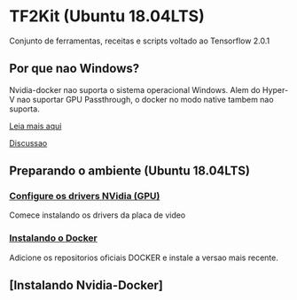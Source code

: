 # TF2Kit (Ubuntu 18.04LTS)
Conjunto de ferramentas, receitas e scripts voltado ao Tensorflow 2.0.1

## Por que nao Windows?
Nvidia-docker nao suporta o sistema operacional Windows. Alem do Hyper-V nao suportar GPU Passthrough, o docker no modo native tambem nao suporta.

[Leia mais aqui](https://github.com/NVIDIA/nvidia-docker/wiki/Frequently-Asked-Questions#is-microsoft-windows-supported)

[Discussao](https://github.com/NVIDIA/nvidia-docker/issues/665)

## Preparando o ambiente (Ubuntu 18.04LTS)

### [Configure os drivers NVidia (GPU)](GPU_nvidia_setup.md)
Comece instalando os drivers da placa de video

### [Instalando o Docker](docker_setup.md)
Adicione os repositorios oficiais DOCKER e instale a versao mais recente.

## [Instalando Nvidia-Docker]

